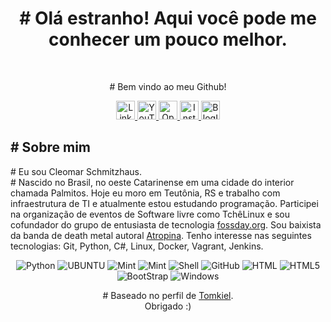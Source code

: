 <h1 color="black" align="center"># Olá estranho! Aqui você pode me conhecer um pouco melhor.</h1>
<br />
<p align="center" color="grey" size="14px"># Bem vindo ao meu Github!</p>
<p align="center">
    <a href="https://br.linkedin.com/in/cleomarschmitzhaus">
        <img src="https://img.shields.io/badge/LinkedIn-0077B5?style=for-the-badge&logo=linkedin&logoColor=white" alt="LinkedinIcon" height="30" aling="center"><img/>
    </a>
    <a href="https://www.youtube.com/channel/UCx_pbbghSoVyapOaaeYR70g">
        <img src="https://img.shields.io/badge/YouTube-FF0000?style=for-the-badge&logo=youtube&logoColor=white" alt="YouTubeIcon" height="30" aling="center"><img/>
    </a>
    <a href="https://open.spotify.com/artist/0qGHuO9Q7nvPNmtjuDZb8v">
        <img src="https://img.shields.io/badge/Spotify-1ED760?&style=for-the-badge&logo=spotify&logoColor=white" alt="OpenCastIcon" height="30" aling="center"><img/>
    </a>
    <a href="https://www.instagram.com/cleomar_schmitzhaus/">
        <img src="https://img.shields.io/badge/Instagram-E4405F?style=for-the-badge&logo=instagram&logoColor=white" alt="InstagramIcon" height="30" aling="center"><img/>
    </a>
    <a href="http://www.atropina.com.br/">
        <img src="https://img.shields.io/badge/RSS-FFA500?style=for-the-badge&logo=rss&logoColor=white" alt="BlogIcon" height="30" aling="center"><img/>
    </a>
</p>
<h2 aling="left"># Sobre mim </h2>
<p aling="left" color="grey" font-size="20px">
    # Eu sou Cleomar Schmitzhaus. <br /># Nascido no Brasil, no oeste Catarinense em uma cidade do interior chamada Palmitos. Hoje eu moro em Teutônia, RS e trabalho com infraestrutura de TI e atualmente estou estudando programação.
    Participei na organização de eventos de Software livre como TchêLinux e sou cofundador do grupo de entusiasta de tecnologia <a href="https://fossday.org">fossday.org</a>. Sou baixista da banda de death metal autoral <a href="http://www.atropina.com.br">Atropina</a>.
    Tenho interesse nas seguintes tecnologias: Git, Python, C#, Linux, Docker, Vagrant, Jenkins.
</p>
<p align="center">
    <img alt="Python" src="https://img.shields.io/badge/Python-3776AB?style=for-the-badge&logo=python&logoColor=white"/>
    <img alt="UBUNTU" src="https://img.shields.io/badge/Ubuntu-E95420?style=for-the-badge&logo=ubuntu&logoColor=white"/>
    <img alt="Mint" src="https://img.shields.io/badge/Linux_Mint-87CF3E?style=for-the-badge&logo=linux-mint&logoColor=white"/>
    <img alt="Mint" src="https://img.shields.io/badge/Linux_Fedora-87CF3E?style=for-the-badge&logo=linux-fedora&logoColor=white"/>
    <img alt="Shell" src="https://img.shields.io/badge/Shell_Script-121011?style=for-the-badge&logo=gnu-bash&logoColor=white"/>
    <img alt="GitHub" src="https://img.shields.io/badge/GitHub-100000?style=for-the-badge&logo=github&logoColor=white"/>
    <img alt="HTML" src="https://img.shields.io/badge/HTML-239120?style=for-the-badge&logo=html5&logoColor=white"/>
    <img alt="HTML5" src="https://img.shields.io/badge/HTML5-E34F26?style=for-the-badge&logo=html5&logoColor=white"/>
    <img alt="BootStrap" src="https://img.shields.io/badge/Bootstrap-563D7C?style=for-the-badge&logo=bootstrap&logoColor=white"/>
    <img alt="Windows" src="https://img.shields.io/badge/Windows-0078D6?style=for-the-badge&logo=windows&logoColor=white"/>
</p>
<p align="center" color="grey">
    # Baseado no perfil de <a href="https://github.com/tomkiel">Tomkiel</a>.<br />
    Obrigado :)
</p>
